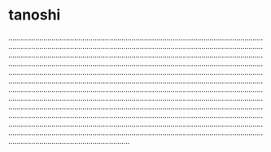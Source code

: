 # tanoshi

...........................................................................................................................................................................................................................................................................................................................................................................................................................................................................................................................................................................................................................................................................................................................................................................................................................................................................................................................................................................................................................................................................................................................................................................................................................................................................................................................................................................................................................................................................................................................................................................................................
